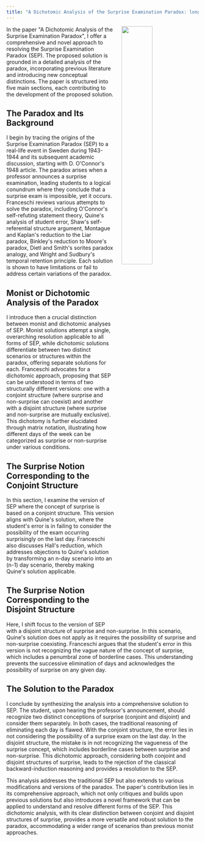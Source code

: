 ```yaml
---
title: "A Dichotomic Analysis of the Surprise Examination Paradox: long summary"
---
```


<img align="right" width="40%" src="/images/surprise-exam.jpg" style="margin-left: 20px;">

In the paper "A Dichotomic Analysis of the Surprise Examination Paradox", I offer a comprehensive and novel approach to resolving the Surprise Examination Paradox (SEP). The proposed solution is grounded in a detailed analysis of the paradox, incorporating previous literature and introducing new conceptual distinctions. The paper is structured into five main sections, each contributing to the development of the proposed solution.

## The Paradox and Its Background
I begin by tracing the origins of the Surprise Examination Paradox (SEP) to a real-life event in Sweden during 1943-1944 and its subsequent academic discussion, starting with D. O'Connor's 1948 article. The paradox arises when a professor announces a surprise examination, leading students to a logical conundrum where they conclude that a surprise exam is impossible, yet it occurs. Franceschi reviews various attempts to solve the paradox, including O'Connor's self-refuting statement theory, Quine's analysis of student error, Shaw's self-referential structure argument, Montague and Kaplan's reduction to the Liar paradox, Binkley's reduction to Moore's paradox, Dietl and Smith's sorites paradox analogy, and Wright and Sudbury's temporal retention principle. Each solution is shown to have limitations or fail to address certain variations of the paradox.

## Monist or Dichotomic Analysis of the Paradox
I introduce then a crucial distinction between monist and dichotomic analyses of SEP. Monist solutions attempt a single, overarching resolution applicable to all forms of SEP, while dichotomic solutions differentiate between two distinct scenarios or structures within the paradox, offering separate solutions for each. Franceschi advocates for a dichotomic approach, proposing that SEP can be understood in terms of two structurally different versions: one with a conjoint structure (where surprise and non-surprise can coexist) and another with a disjoint structure (where surprise and non-surprise are mutually exclusive). This dichotomy is further elucidated through matrix notation, illustrating how different days of the week can be categorized as surprise or non-surprise under various conditions.

## The Surprise Notion Corresponding to the Conjoint Structure
In this section, I examine the version of SEP where the concept of surprise is based on a conjoint structure. This version aligns with Quine's solution, where the student's error is in failing to consider the possibility of the exam occurring surprisingly on the last day. Franceschi also discusses Hall's reduction, which addresses objections to Quine's solution by transforming an n-day scenario into an (n-1) day scenario, thereby making Quine's solution applicable.

## The Surprise Notion Corresponding to the Disjoint Structure
Here, I shift focus to the version of SEP with a disjoint structure of surprise and non-surprise. In this scenario, Quine's solution does not apply as it requires the possibility of surprise and non-surprise coexisting. Franceschi argues that the student's error in this version is not recognizing the vague nature of the concept of surprise, which includes a penumbral zone of borderline cases. This understanding prevents the successive elimination of days and acknowledges the possibility of surprise on any given day.

## The Solution to the Paradox
I conclude by synthesizing the analysis into a comprehensive solution to SEP. The student, upon hearing the professor's announcement, should recognize two distinct conceptions of surprise (conjoint and disjoint) and consider them separately. In both cases, the traditional reasoning of eliminating each day is flawed. With the conjoint structure, the error lies in not considering the possibility of a surprise exam on the last day. In the disjoint structure, the mistake is in not recognizing the vagueness of the surprise concept, 
which includes borderline cases between surprise and non-surprise. This dichotomic approach, considering both conjoint and disjoint structures of surprise, leads to the rejection of the classical backward-induction reasoning and provides a resolution to the SEP.

This analysis addresses the traditional SEP but also extends to various modifications and versions of the paradox. The paper's contribution lies in its comprehensive approach, which not only critiques and builds upon previous solutions but also introduces a novel framework that can be applied to understand and resolve different forms of the SEP. This dichotomic analysis, with its clear distinction between conjoint and disjoint structures of surprise, provides a more versatile and robust solution to the paradox, accommodating a wider range of scenarios than previous monist approaches.
